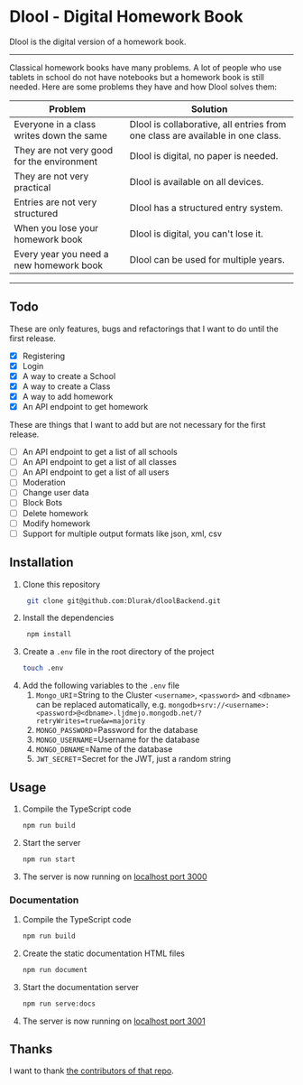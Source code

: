 # Dlool - Digital Homework Book

Dlool is the digital version of a homework book.

---

Classical homework books have many problems.
A lot of people who use tablets in school do not have notebooks but a homework book is still needed.
Here are some problems they have and how Dlool solves them:

| Problem                                    | Solution                                                                       |
| ------------------------------------------ | ------------------------------------------------------------------------------ |
| Everyone in a class writes down the same   | Dlool is collaborative, all entries from one class are available in one class. |
| They are not very good for the environment | Dlool is digital, no paper is needed.                                          |
| They are not very practical                | Dlool is available on all devices.                                             |
| Entries are not very structured            | Dlool has a structured entry system.                                           |
| When you lose your homework book           | Dlool is digital, you can't lose it.                                           |
| Every year you need a new homework book    | Dlool can be used for multiple years.                                          |

---

## Todo

These are only features, bugs and refactorings that I want to do until the first release.

-   [x] Registering
-   [x] Login
-   [x] A way to create a School
-   [x] A way to create a Class
-   [x] A way to add homework
-   [x] An API endpoint to get homework

These are things that I want to add but are not necessary for the first release.

-   [ ] An API endpoint to get a list of all schools
-   [ ] An API endpoint to get a list of all classes
-   [ ] An API endpoint to get a list of all users
-   [ ] Moderation
-   [ ] Change user data
-   [ ] Block Bots
-   [ ] Delete homework
-   [ ] Modify homework
-   [ ] Support for multiple output formats like json, xml, csv

## Installation

1. Clone this repository
    ```bash
     git clone git@github.com:Dlurak/dloolBackend.git
    ```
2. Install the dependencies
    ```bash
     npm install
    ```
3. Create a `.env` file in the root directory of the project
    ```bash
    touch .env
    ```
4. Add the following variables to the `.env` file
    1. `Mongo_URI`=String to the Cluster `<username>`, `<password>` and `<dbname>` can be replaced automatically, e.g. `mongodb+srv://<username>:<password>@<dbname>.ljdmejo.mongodb.net/?retryWrites=true&w=majority`
    2. `MONGO_PASSWORD`=Password for the database
    3. `MONGO_USERNAME`=Username for the database
    4. `MONGO_DBNAME`=Name of the database
    5. `JWT_SECRET`=Secret for the JWT, just a random string

## Usage

1. Compile the TypeScript code
    ```bash
    npm run build
    ```
2. Start the server
    ```bash
    npm run start
    ```
3. The server is now running on [localhost port 3000](http://localhost:3000/)

### Documentation

1. Compile the TypeScript code
    ```bash
    npm run build
    ```
2. Create the static documentation HTML files
    ```bash
    npm run document
    ```
3. Start the documentation server
    ```bash
    npm run serve:docs
    ```
4. The server is now running on [localhost port 3001](http://localhost:3001)

## Thanks

I want to thank [the contributors of that repo](https://github.com/dmfilipenko/timezones.json/blob/master/timezones.json).

